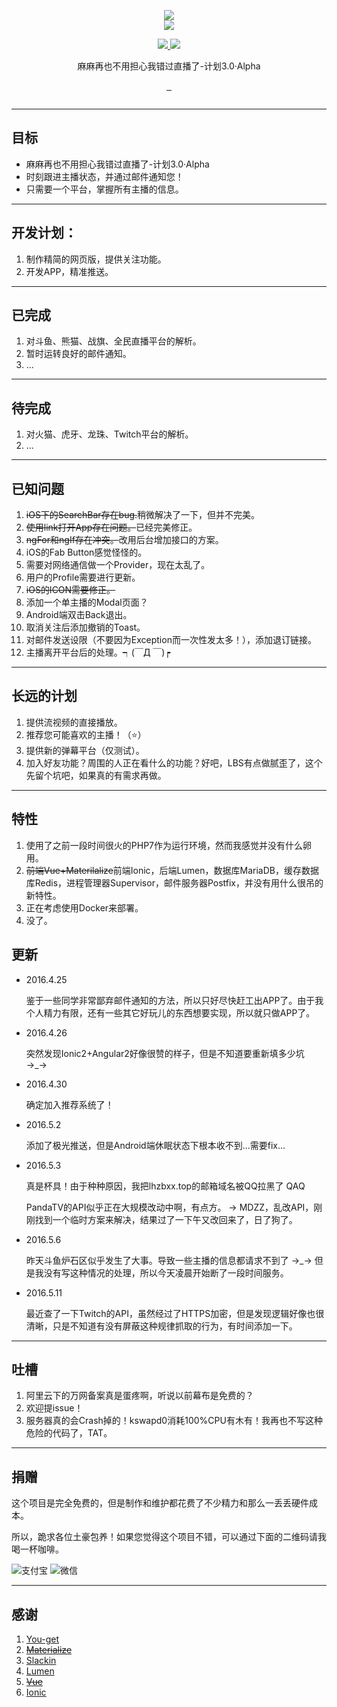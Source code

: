 <p align="center">
  <a href="http://www.lhzbxx.top">
    <img src="http://7xsz4e.com2.z0.glb.clouddn.com/logo.png">    
  </a>
  <br>
  <img src="http://7xsz4e.com2.z0.glb.clouddn.com/favicon.png?imageView/2/w/90">
</p>
<p align="center">
  <a href="https://gitter.im/lhzbxx/Follow3?utm_source=badge&utm_medium=badge&utm_campaign=pr-badge&utm_content=badge">
    <img src="https://badges.gitter.im/lhzbxx/follow3.svg">
  </a>
  <a href="https://follow3-slackin.herokuapp.com/">
    <img src="https://follow3-slackin.herokuapp.com/badge.svg">
  </a>
</p>
<p align="center">麻麻再也不用担心我错过直播了-计划3.0·Alpha</p>
<p align="center">
  <a href="https://github.com/lhzbxx/Follow3/issues">
    <img src="https://img.shields.io/github/issues/lhzbxx/follow3.svg" alt="">
  </a>
  <a href="https://github.com/lhzbxx/Follow3/releases">
    <img src="https://img.shields.io/github/release/lhzbxx/follow3.svg" alt="">
  </a>
  <a href="https://github.com/lhzbxx/Follow3/releases">
    <img src="https://img.shields.io/github/downloads/lhzbxx/follow3/total.svg" alt="">
  </a>
</p>
<p align="center">
  <a href="http://www.wtfpl.net/">
    <img src="http://www.wtfpl.net/wp-content/uploads/2012/12/wtfpl-badge-1.png" alt="">
  </a>
</p>

---
## 目标

+ 麻麻再也不用担心我错过直播了-计划3.0·Alpha
+ 时刻跟进主播状态，并通过邮件通知您！
+ 只需要一个平台，掌握所有主播的信息。

---

## 开发计划：

1. 制作精简的网页版，提供关注功能。
2. 开发APP，精准推送。

---

## 已完成

1. 对斗鱼、熊猫、战旗、全民直播平台的解析。
2. 暂时运转良好的邮件通知。
3. ...

---

## 待完成

1. 对火猫、虎牙、龙珠、Twitch平台的解析。
2. ...

---

## 已知问题

1. <del>iOS下的SearchBar存在bug.</del>稍微解决了一下，但并不完美。
2. <del>使用link打开App存在问题。</del>已经完美修正。
3. <del>ngFor和ngIf存在冲突。</del>改用后台增加接口的方案。
4. iOS的Fab Button感觉怪怪的。
5. 需要对网络通信做一个Provider，现在太乱了。
6. 用户的Profile需要进行更新。
7. <del>iOS的ICON需要修正。</del>
8. 添加一个单主播的Modal页面？
9. Android端双击Back退出。
10. 取消关注后添加撤销的Toast。
11. 对邮件发送设限（不要因为Exception而一次性发太多！），添加退订链接。
12. 主播离开平台后的处理。┑(￣Д ￣)┍

---

## 长远的计划

1. 提供流视频的直接播放。
2. 推荐您可能喜欢的主播！（⭐️）
3. 提供新的弹幕平台（仅测试）。
4. 加入好友功能？周围的人正在看什么的功能？好吧，LBS有点做腻歪了，这个先留个坑吧，如果真的有需求再做。

---

## 特性

1. 使用了之前一段时间很火的PHP7作为运行环境，然而我感觉并没有什么卵用。
2. <del>前端Vue+Materilalize</del>前端Ionic，后端Lumen，数据库MariaDB，缓存数据库Redis，进程管理器Supervisor，邮件服务器Postfix，并没有用什么很吊的新特性。
3. 正在考虑使用Docker来部署。
4. 没了。

## 更新

* 2016.4.25

    鉴于一些同学非常鄙弃邮件通知的方法，所以只好尽快赶工出APP了。由于我个人精力有限，还有一些其它好玩儿的东西想要实现，所以就只做APP了。

* 2016.4.26

	突然发现Ionic2+Angular2好像很赞的样子，但是不知道要重新填多少坑 →_→
	
* 2016.4.30

	确定加入推荐系统了！
	
* 2016.5.2

	添加了极光推送，但是Android端休眠状态下根本收不到...需要fix...
	
* 2016.5.3

	真是杯具！由于种种原因，我把lhzbxx.top的邮箱域名被QQ拉黑了 QAQ
	
	PandaTV的API似乎正在大规模改动中啊，有点方。 -> MDZZ，乱改API，刚刚找到一个临时方案来解决，结果过了一下午又改回来了，日了狗了。
	
* 2016.5.6

	昨天斗鱼炉石区似乎发生了大事。导致一些主播的信息都请求不到了 →_→ 但是我没有写这种情况的处理，所以今天凌晨开始断了一段时间服务。
	
* 2016.5.11

	最近查了一下Twitch的API，虽然经过了HTTPS加密，但是发现逻辑好像也很清晰，只是不知道有没有屏蔽这种规律抓取的行为，有时间添加一下。


---

## 吐槽

1. 阿里云下的万网备案真是蛋疼啊，听说以前幕布是免费的？
2. 欢迎提issue！
3. 服务器真的会Crash掉的！kswapd0消耗100%CPU有木有！我再也不写这种危险的代码了，TAT。

---

## 捐赠

这个项目是完全免费的，但是制作和维护都花费了不少精力和那么一丢丢硬件成本。

所以，跪求各位土豪包养！如果您觉得这个项目不错，可以通过下面的二维码请我喝一杯咖啡。

![支付宝](http://o6xwrt3vx.bkt.clouddn.com/ali_pay.jpg?imageView/2/h/250)
![微信](http://o6xwrt3vx.bkt.clouddn.com/wechat_pay.jpg?imageView/2/h/250)

---

## 感谢

1. [You-get](https://github.com/soimort/you-get)
2. <del>[Materialize](https://github.com/Dogfalo/materialize)</del>
3. [Slackin](https://github.com/rauchg/slackin)
4. [Lumen](https://github.com/laravel/lumen)
5. <del>[Vue](https://github.com/vuejs/vue)</del>
6. [Ionic](https://github.com/driftyco/ionic)

